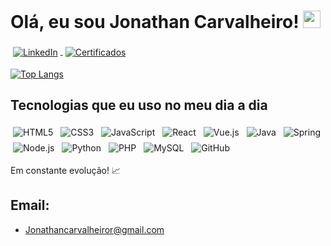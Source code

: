 # Olá, eu sou **Jonathan Carvalheiro**! <img src="https://media.giphy.com/media/hvRJCLFzcasrR4ia7z/giphy.gif" width="28" />



<div style="display: inline-block;">

  <a href="https://www.linkedin.com/in/jonathan-carvalheiro/" target="_blank">
    <img align="center" alt="LinkedIn"
         src="https://img.shields.io/badge/LinkedIn-0077B5?style=for-the-badge&logo=linkedin&logoColor=white"
         style="margin:4px;" />
  </a>

  <a href="https://drive.google.com/drive/u/1/folders/1CJRYtPi6wm8jBVTu6-qs9NJvZV6F_M6V/" target="_blank">
    <img align="center" alt="Certificados"
         src="https://img.shields.io/badge/Certificados-298D46?style=for-the-badge&logo=geeksforgeeks&logoColor=white"
         style="margin:4px;" />
  </a>

</div>


[![Top Langs](https://github-readme-stats.vercel.app/api/top-langs/?username=jhowdevc)](https://github.com/jhowdevc/github-readme-stats)

## Tecnologias que eu uso no meu dia a dia

<div style="display: inline-block;">

  <!-- Front‑end -->
  <img align="center" alt="HTML5"      src="https://img.shields.io/badge/HTML5-E34F26?style=for-the-badge&logo=html5&logoColor=white"   style="margin:4px;" />
  <img align="center" alt="CSS3"       src="https://img.shields.io/badge/CSS3-1572B6?style=for-the-badge&logo=css3&logoColor=white"     style="margin:4px;" />
  <img align="center" alt="JavaScript" src="https://img.shields.io/badge/JavaScript-F7DF1E?style=for-the-badge&logo=javascript&logoColor=black" style="margin:4px;" />
  <img align="center" alt="React"      src="https://img.shields.io/badge/React-20232A?style=for-the-badge&logo=react&logoColor=61DAFB"   style="margin:4px;" />
  <img align="center" alt="Vue.js"     src="https://img.shields.io/badge/Vue.js-35495E?style=for-the-badge&logo=vue.js&logoColor=4FC08D"    style="margin:4px;" />

  <!-- Back‑end -->
  <img align="center" alt="Java"       src="https://img.shields.io/badge/Java-ED8B00?style=for-the-badge&logo=openjdk&logoColor=white" style="margin:4px;" />
  <img align="center" alt="Spring"     src="https://img.shields.io/badge/Spring-6DB33F?style=for-the-badge&logo=spring&logoColor=white"  style="margin:4px;" />
  <img align="center" alt="Node.js"    src="https://img.shields.io/badge/Node.js-339933?style=for-the-badge&logo=node.js&logoColor=white" style="margin:4px;" />
  <img align="center" alt="Python"     src="https://img.shields.io/badge/Python-3776AB?style=for-the-badge&logo=python&logoColor=white"  style="margin:4px;" />
  <img align="center" alt="PHP"        src="https://img.shields.io/badge/PHP-777BB4?style=for-the-badge&logo=php&logoColor=white"     style="margin:4px;" />

  <!-- Dados -->
  <img align="center" alt="MySQL"      src="https://img.shields.io/badge/MySQL-4479A1?style=for-the-badge&logo=mysql&logoColor=white"   style="margin:4px;" />

  <!-- Ferramentas -->
  <img align="center" alt="GitHub"     src="https://img.shields.io/badge/GitHub-181717?style=for-the-badge&logo=github&logoColor=white" style="margin:4px;" />

</div>


Em constante evolução! 📈

## Email: 

- [Jonathancarvalheiror@gmail.com](Jonathancarvalheiror@gmail.com)<br/>



